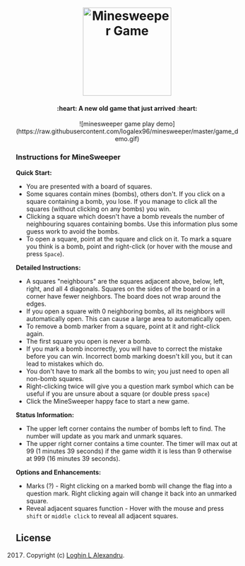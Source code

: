 <h1 align="center">
  <a href="https://logalex96.github.io/minesweeper/"><img src="http://i.imgur.com/P0U39fE.png" alt="Minesweeper Game" width="200"></a>
  <br>
</h1>

<h4 align="center"> :heart: A new old game that just arrived :heart: </h4>

<p align="center">![minesweeper game play demo](https://raw.githubusercontent.com/logalex96/minesweeper/master/game_demo.gif)</p>

### Instructions for MineSweeper

**Quick Start:**

- You are presented with a board of squares. 
- Some squares contain mines (bombs), others don't. If you click on a square containing a bomb, you lose. If you manage to click all the squares (without clicking on any bombs) you win.
- Clicking a square which doesn't have a bomb reveals the number of neighbouring squares containing bombs. Use this information plus some guess work to avoid the bombs.
- To open a square, point at the square and click on it. To mark a square you think is a bomb, point and right-click (or hover with the mouse and press `Space`).

**Detailed Instructions:**

- A squares "neighbours" are the squares adjacent above, below, left, right, and all 4 diagonals. Squares on the sides of the board or in a corner have fewer neighbors. The board does not wrap around the edges.
- If you open a square with 0 neighboring bombs, all its neighbors will automatically open. This can cause a large area to automatically open.
- To remove a bomb marker from a square, point at it and right-click again.
- The first square you open is never a bomb.
- If you mark a bomb incorrectly, you will have to correct the mistake before you can win. Incorrect bomb marking doesn't kill you, but it can lead to mistakes which do.
- You don't have to mark all the bombs to win; you just need to open all non-bomb squares.
- Right-clicking twice will give you a question mark symbol which can be useful if you are unsure about a square (or double press `space`)
- Click the MineSweeper happy face to start a new game.

**Status Information:**

- The upper left corner contains the number of bombs left to find. The number will update as you mark and unmark squares.
- The upper right corner contains a time counter. The timer will max out at 99 (1 minutes 39 seconds) if the game width it is less than 9 otherwise at 999 (16 minutes 39 seconds).

**Options and Enhancements:**

- Marks (?) - Right clicking on a marked bomb will change the flag into a question mark. Right clicking again will change it back into an unmarked square.
- Reveal adjacent squares function - Hover with the mouse and press `shift` or `middle click` to reveal all adjacent squares.

## License

2017. Copyright (c) [Loghin L Alexandru](https://github.com/logalex96).

